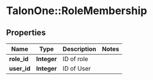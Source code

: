 # TalonOne::RoleMembership

## Properties
Name | Type | Description | Notes
------------ | ------------- | ------------- | -------------
**role_id** | **Integer** | ID of role | 
**user_id** | **Integer** | ID of User | 


